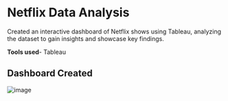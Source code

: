 # Netflix Data Analysis
Created an interactive dashboard of Netflix shows using Tableau, analyzing the dataset to gain insights and showcase key findings.

**Tools used**- Tableau

## Dashboard Created

![image](https://user-images.githubusercontent.com/131190846/234505156-c01c3a7a-1ab7-42e1-b94d-1eb8e6b49faf.png)

